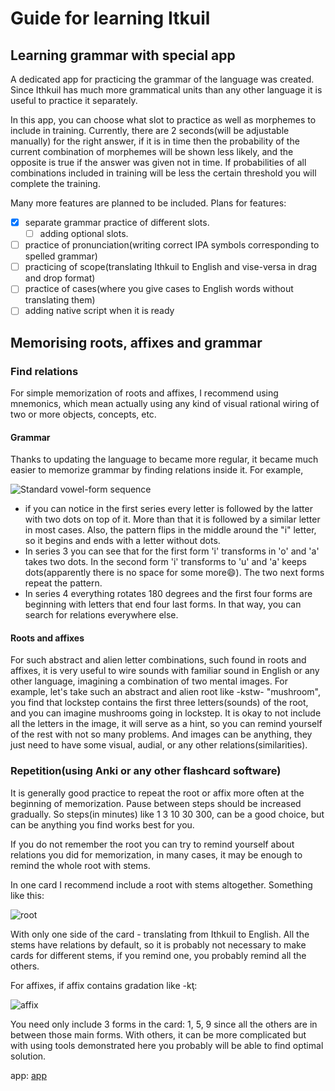 # Guide for learning Itkuil

## Learning grammar with special app
A dedicated app for practicing the grammar of the language was created.
 Since Ithkuil has much more grammatical units than any other language
  it is useful to practice it separately. 
 
 In this app, you can choose what slot to practice as well as morphemes
  to include in training. Currently, there are 2 seconds(will be adjustable
   manually) for the right answer, if it is in
 time then the probability of the current combination of morphemes will
  be shown less
 likely, and the opposite is true if the answer was given not in time. If
 probabilities of all combinations included in training will be less
 the certain threshold you will complete the training.
 
 Many more features are planned to be included. 
 Plans for features:
 - [x] separate grammar practice of different slots.
    - [ ] adding optional slots.
 - [ ] practice of pronunciation(writing correct IPA symbols corresponding
 to spelled grammar)
 - [ ] practicing of scope(translating Ithkuil to English and vise-versa 
 in drag and drop format)
 - [ ] practice of cases(where you give cases to English words without
 translating them)
 - [ ] adding native script when it is ready
 
 ## Memorising roots, affixes and grammar
 
 ### Find relations
 For simple memorization of roots and affixes, I recommend using mnemonics,
  which mean actually using any kind of visual rational wiring of two or
  more objects, concepts, etc. 
 #### Grammar
 Thanks to updating the language to became more regular, it became much
  easier to memorize grammar by finding relations inside it. For example,
  
 ![Standard vowel-form sequence](https://i.ibb.co/jvfCtp8/Screenshot-from-2021-04-10-13-13-44.png)
 
 - if you can notice in the first series every letter is followed by the
  latter with two dots on top of it. More than that it is followed by
   a similar letter in most cases. Also, the pattern flips in the middle
    around the "i" letter, so it 
  begins and ends with a letter without dots.
  - In series 3 you can see that for the first form 'i' transforms in 'o'
   and 'a' takes two dots. In the second form 'i' transforms to 'u' and
    'a' keeps dots(apparently there is no space for some more:smile:).
     The two next forms repeat the pattern.
  - In series 4 everything rotates 180 degrees and the first four forms
   are beginning with letters that end four last forms.
  In that way, you can search for relations everywhere else. 
 #### Roots and affixes
 For such abstract and alien letter combinations, such found in roots and 
  affixes, it is very useful to wire sounds with familiar sound in English
  or any other language, imagining a combination of two mental images.
  For example, let's take such an abstract and alien root like -kstw-
"mushroom", you find that lockstep contains the first three letters(sounds)
 of the root, and you can imagine mushrooms going in lockstep. It is okay
  to not include all the letters in the image, it will serve as a hint, so
     you can remind yourself of the rest with not so many problems. And
      images can be anything, they just need to have some visual, audial,
       or any other relations(similarities). 
 ### Repetition(using Anki or any other flashcard software)
 It is generally good practice to repeat the root or affix more often at
  the beginning of memorization. Pause between steps should be increased
   gradually. So steps(in minutes) like 1 3 10 30 300, can be a good choice,
   but can be anything you find works best for you. 
   
   If you do not remember the root you can try to remind yourself about
   relations you did for memorization, in many cases, it may be enough to 
   remind the whole root with stems.
   
   In one card I recommend include a root with stems altogether. Something
   like this:
   
  ![root](https://i.ibb.co/FbvT7Qs/Screenshot-from-2021-04-10-13-52-43.png)
  
  With only one side of the card - translating from Ithkuil to English.
    All the stems have relations by default, so it is probably not
     necessary to make cards for different stems, if you remind one,
      you probably remind all the others.
  
  For affixes, if affix contains gradation like -kţ:
  
  ![affix](https://i.ibb.co/M6y1x38/Screenshot-from-2021-04-10-13-55-45.png)
  
  You need only include 3 forms in the card: 1, 5, 9 since all the others
  are in between those main forms. With others, it can be more complicated
  but with using tools demonstrated here you probably will be able to find
  optimal solution.
 
 app:
 [app](/docs/index.html)